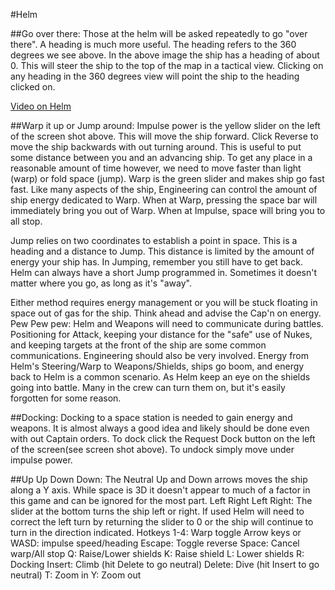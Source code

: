#Helm

##Go over there:
Those at the helm will be asked repeatedly to go "over there". A heading is much more useful. The heading refers to the 360 degrees we see above. In the above image the ship has a heading of about 0. This will steer the ship to the top of the map in a tactical view. Clicking on any heading in the 360 degrees view will point the ship to the heading clicked on.
 
[Video on Helm](https://www.youtube.com/watch?v=oDDKudpPsV0)

##Warp it up or Jump around:
Impulse power is the yellow slider on the left of the screen shot above. This will move the ship forward. Click Reverse to move the ship backwards with out turning around. This is useful to put some distance between you and an advancing ship. To get any place in a reasonable amount of time however, we need to move faster than light (warp) or fold space (jump).
Warp is the green slider and makes ship go fast fast. Like many aspects of the ship, Engineering can control the amount of ship energy dedicated to Warp. When at Warp, pressing the space bar will immediately bring you out of Warp. When at Impulse, space will bring you to all stop.

Jump relies on two coordinates to establish a point in space. This is a heading and a distance to Jump. This distance is limited by the amount of energy your ship has. In Jumping, remember you still have to get back. Helm can always have a short Jump programmed in. Sometimes it doesn't matter where you go, as long as it's "away".
 
Either method requires energy management or you will be stuck floating in space out of gas for the ship. Think ahead and advise the Cap'n on energy.
Pew Pew pew:
Helm and Weapons will need to communicate during battles. Positioning for Attack, keeping your distance for the "safe" use of Nukes, and keeping targets at the front of the ship are some common communications. Engineering should also be very involved. Energy from Helm's Steering/Warp to Weapons/Shields, ships go boom, and energy back to Helm is a common scenario. As Helm keep an eye on the shields going into battle. Many in the crew can turn them on, but it's easily forgotten for some reason.
 
##Docking:
Docking to a space station is needed to gain energy and weapons. It is almost always a good idea and likely should be done even with out Captain orders. To dock click the Request Dock button on the left of the screen(see screen shot above). To undock simply move under impulse power.
 
##Up Up Down Down:
The Neutral Up and Down arrows moves the ship along a Y axis. While space is 3D it doesn't appear to much of a factor in this game and can be ignored for the most part.
Left Right Left Right:
The slider at the bottom turns the ship left or right. If used Helm will need to correct the left turn by returning the slider to 0 or the ship will continue to turn in the direction indicated.
Hotkeys
1-4: Warp toggle
Arrow keys or WASD: impulse speed/heading
Escape: Toggle reverse 
Space: Cancel warp/All stop
Q: Raise/Lower shields
K: Raise shield 
L: Lower shields 
R: Docking 
Insert: Climb (hit Delete to go neutral)
Delete: Dive  (hit Insert to go neutral)
T: Zoom in
Y: Zoom out
